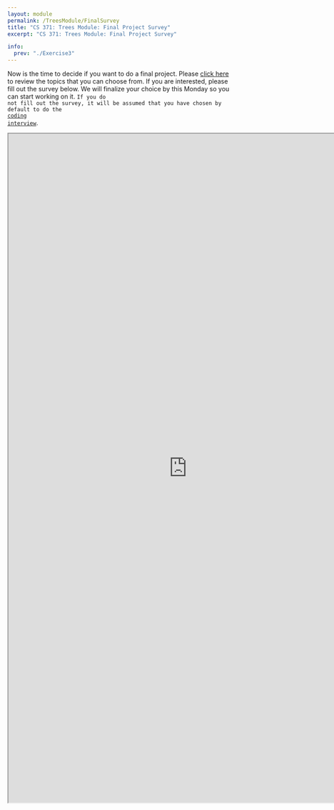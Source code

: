 ```yaml
---
layout: module
permalink: /TreesModule/FinalSurvey
title: "CS 371: Trees Module: Final Project Survey"
excerpt: "CS 371: Trees Module: Final Project Survey"

info:
  prev: "./Exercise3"
---
```


Now is the time to decide if you want to do a final project.  Please <a href = "http://www.ctralie.com/Teaching/CS371_S2021/final.html#multimediaexpo">click here</a> to review the topics that you can choose from.  If you are interested, please fill out the survey below.  We will finalize your choice by this Monday so you can start working on it.  <code>If you do not fill out the survey, it will be assumed that you have chosen by default to do the <a href = "http://www.ctralie.com/Teaching/CS371_S2021/final.html#codinginterview">coding interview</a></code>.

<iframe src = "https://ursinus.co1.qualtrics.com/jfe/form/SV_9t3he2Xm2WwTM7c" width="800" height="1500">